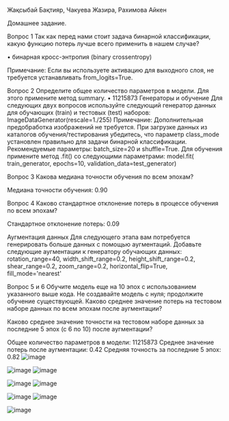 Жақсыбай Бақтияр, 
Чакуева Жазира, 
Рахимова Айкен

Домашнее задание. 

Вопрос 1
Так как перед нами стоит задача бинарной классификации, какую функцию потерь лучше всего применить в нашем случае?

•	бинарная кросс-энтропия (binary crossentropy)

Примечание: Если вы используете активацию для выходного слоя, не требуется устанавливать from_logits=True.


Вопрос 2
Определите общее количество параметров в модели. Для этого примените метод summary.
•	11215873
Генераторы и обучение
Для следующих двух вопросов используйте следующий генератор данных для обучающих (train) и тестовых (test) наборов:
ImageDataGenerator(rescale=1./255)
Примечание: Дополнительная предобработка изображений не требуется. При загрузке данных из каталогов обучения/тестирования убедитесь, что параметр class_mode установлен правильно для задачи бинарной классификации. Рекомендуемые параметры: batch_size=20 и shuffle=True.
Для обучения примените метод .fit() со следующими параметрами:
model.fit( train_generator, epochs=10, validation_data=test_generator)


Вопрос 3
Какова медиана точности обучения по всем эпохам?

Медиана точности обучения: 0.90

Вопрос 4
Каково стандартное отклонение потерь в процессе обучения по всем эпохам?

Стандартное отклонение потерь: 0.09


Аугментация данных
Для следующего этапа вам потребуется генерировать больше данных с помощью аугментаций.
Добавьте следующие аугментации к генератору обучающих данных:
rotation_range=40,
width_shift_range=0.2,
height_shift_range=0.2,
shear_range=0.2,
zoom_range=0.2,
horizontal_flip=True,
fill_mode='nearest'



Вопрос 5 и  6
Обучите модель еще на 10 эпох с использованием указанного выше кода. Не создавайте модель с нуля; продолжите обучение существующей.
Каково среднее значение потерь на тестовом наборе данных по всем эпохам после аугментации?

Каково среднее значение точности на тестовом наборе данных за последние 5 эпох (с 6 по 10) после аугментации?

Общее количество параметров в модели: 11215873
Среднее значение потерь после аугментации: 0.42
Средняя точность за последние 5 эпох: 0.82
![image](https://github.com/Baktiyar88/SRO---/assets/158766882/e43cd53b-235c-4ab4-be4b-502d9989703c)


![image](https://github.com/Baktiyar88/SRO---/assets/158766882/fc2f2d82-feeb-4ae3-bce4-4eaf98d11675)
![image](https://github.com/Baktiyar88/SRO---/assets/158766882/79c49832-fbf4-4baf-8062-38b397890861)

![image](https://github.com/Baktiyar88/SRO---/assets/158766882/cec51ce7-fe85-4a5b-93a6-ae8b2464d8e0)
![image](https://github.com/Baktiyar88/SRO---/assets/158766882/f324a112-ecdf-4ad9-9a06-614555e07a6e)

![image](https://github.com/Baktiyar88/SRO---/assets/158766882/aeca8af2-2e15-4d23-ac8f-3a0ce7bc8f5d)
![image](https://github.com/Baktiyar88/SRO---/assets/158766882/2c970024-ff27-49c3-8078-d09d1cbcc5da)

![image](https://github.com/Baktiyar88/SRO---/assets/158766882/fc983705-f758-4661-b86c-0901a87dfd67)

